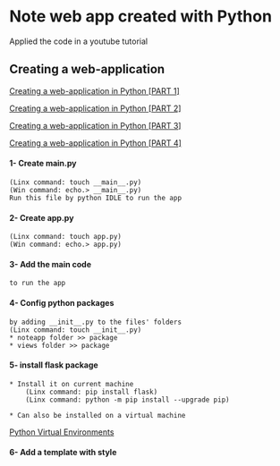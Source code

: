 # Note web app created with Python

Applied the code in a youtube tutorial
## Creating a web-application

[Creating a web-application in Python [PART 1]](https://www.youtube.com/watch?v=Dqd8ZHWErpE)

[Creating a web-application in Python [PART 2]](https://www.youtube.com/watch?v=2Nuhh_C4FbM&t=6s)

[Creating a web-application in Python [PART 3]](https://www.youtube.com/watch?v=TwpUpVpknCE)

[Creating a web-application in Python [PART 4]](https://www.youtube.com/watch?v=2SPjxL-66AM)


#### 1- Create __main__.py 
    (Linx command: touch __main__.py)
    (Win command: echo.> __main__.py)
    Run this file by python IDLE to run the app 

#### 2- Create app.py 
    (Linx command: touch app.py)
    (Win command: echo.> app.py)

#### 3- Add the main code
    to run the app

#### 4- Config python packages
    by adding __init__.py to the files' folders
    (Linx command: touch __init__.py)
    * noteapp folder >> package
    * views folder >> package
    
#### 5- install flask package
    * Install it on current machine
        (Linx command: pip install flask)
        (Linx command: python -m pip install --upgrade pip)
    
    * Can also be installed on a virtual machine
[Python Virtual Environments](https://realpython.com/python-virtual-environments-a-primer/)

#### 6- Add a template with style
    
    
    

        